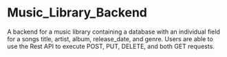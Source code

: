 # Music_Library_Backend

A backend for a music library containing a database with an individual field for a songs title,
artist, album, release_date, and genre. Users are able to use the Rest API to execute POST, PUT, DELETE, and both GET requests.